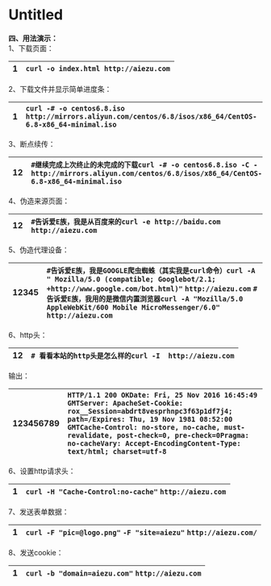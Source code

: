 # Untitled





 **四、用法演示：**  
1、下载页面：

| 1 | `curl -o index.html http://aiezu.com` |
| :--- | :--- |


   
2、下载文件并显示简单进度条：

| 1 | `curl -# -o centos6.8.iso http://mirrors.aliyun.com/centos/6.8/isos/x86_64/CentOS-6.8-x86_64-minimal.iso` |
| :--- | :--- |


   
3、断点续传：

| 12 | `#继续完成上次终止的未完成的下载curl -# -o centos6.8.iso -C - http://mirrors.aliyun.com/centos/6.8/isos/x86_64/CentOS-6.8-x86_64-minimal.iso` |
| :--- | :--- |


  
4、伪造来源页面：  


| 12 | `#告诉爱E族，我是从百度来的curl -e http://baidu.com http://aiezu.com` |
| :--- | :--- |


  
 5、伪造代理设备：

| 12345 | `#告诉爱E族，我是GOOGLE爬虫蜘蛛（其实我是curl命令）curl -A " Mozilla/5.0 (compatible; Googlebot/2.1; +http://www.google.com/bot.html)"` `http://aiezu.com` `#告诉爱E族，我用的是微信内置浏览器curl -A "Mozilla/5.0 AppleWebKit/600 Mobile MicroMessenger/6.0"` `http://aiezu.com` |
| :--- | :--- |


   
6、http头：

| 12 | `# 看看本站的http头是怎么样的curl -I  http://aiezu.com` |
| :--- | :--- |


输出：

| 123456789 | `HTTP/1.1 200 OKDate: Fri, 25 Nov 2016 16:45:49 GMTServer: ApacheSet-Cookie: rox__Session=abdrt8vesprhnpc3f63p1df7j4; path=/Expires: Thu, 19 Nov 1981 08:52:00 GMTCache-Control: no-store, no-cache, must-revalidate, post-check=0, pre-check=0Pragma: no-cacheVary: Accept-EncodingContent-Type: text/html; charset=utf-8` |
| :--- | :--- |


   
6、设置http请求头：

| 1 | `curl -H "Cache-Control:no-cache"`  `http://aiezu.com` |
| :--- | :--- |


  
7、发送表单数据：

| 1 | `curl -F "pic=@logo.png"` `-F "site=aiezu"`  `http://aiezu.com/` |
| :--- | :--- |


  
8、发送cookie：

| 1 | `curl -b "domain=aiezu.com"`  `http://aiezu.com` |
| :--- | :--- |


